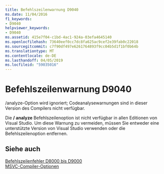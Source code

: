 ```yaml
---
title: Befehlszeilenwarnung D9040
ms.date: 11/04/2016
f1_keywords:
- D9040
helpviewer_keywords:
- D9040
ms.assetid: 415e7f04-c1bd-4ac1-924a-03efa4645140
ms.openlocfilehash: 73640eef0cc7dc8fa625ac9cef2e39fab0c22018
ms.sourcegitcommit: c7f90df497e6261764893f9cc04b5d1f1bf0b64b
ms.translationtype: MT
ms.contentlocale: de-DE
ms.lasthandoff: 04/05/2019
ms.locfileid: "59035016"
---
```

# <a name="command-line-warning-d9040"></a>Befehlszeilenwarnung D9040

/analyze-Option wird ignoriert; Codeanalysewarnungen sind in dieser Version des Compilers nicht verfügbar.

Die **/ analyze** Befehlszeilenoption ist nicht verfügbar in allen Editionen von Visual Studio. Um diese Warnung zu vermeiden, müssen Sie entweder eine unterstützte Version von Visual Studio verwenden oder die Befehlszeilenoption entfernen.

## <a name="see-also"></a>Siehe auch

[Befehlszeilenfehler D8000 bis D9000](../../error-messages/tool-errors/command-line-errors-d8000-through-d9999.md)<br/>
[MSVC-Compiler-Optionen](../../build/reference/compiler-options.md)